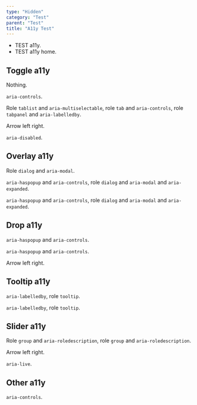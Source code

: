 ```yaml
---
type: "Hidden"
category: "Test"
parent: "Test"
title: "A11y Test"
---
```


- TEST a11y.
- TEST a11y home.

## Toggle a11y

Nothing.

<demo>
  <demoinline src="demos/components/toggle/usage-self">
  </demoinline>
</demo>

`aria-controls`.

<demo>
  <demoinline src="demos/components/toggle/usage-unique">
  </demoinline>
</demo>

Role `tablist` and `aria-multiselectable`, role `tab` and `aria-controls`, role `tabpanel` and `aria-labelledby`.

Arrow left right.

<demo>
  <demoinline src="demos/components/toggle/class">
  </demoinline>
</demo>

`aria-disabled`.

<demo>
  <demoinline src="demos/components/toggle/disabled">
  </demoinline>
</demo>

## Overlay a11y

Role `dialog` and `aria-modal`.

<demo>
  <div class="docs_demo_item" data-iframe="demos/components/overlay/usage-self">
  </div>
</demo>

`aria-haspopup` and `aria-controls`, role `dialog` and `aria-modal` and `aria-expanded`.

<demo>
  <demoinline src="demos/components/overlay/usage-unique">
  </demoinline>
</demo>

`aria-haspopup` and `aria-controls`, role `dialog` and `aria-modal` and `aria-expanded`.

<demo>
  <demoinline src="demos/components/overlay/usage-multiple">
  </demoinline>
</demo>

## Drop a11y

`aria-haspopup` and `aria-controls`.

<demo>
  <demoinline src="demos/components/drop/usage-unique">
  </demoinline>
</demo>

`aria-haspopup` and `aria-controls`.

Arrow left right.

<demo>
  <demoinline src="demos/components/drop/usage-multiple">
  </demoinline>
</demo>

## Tooltip a11y

`aria-labelledby`, role `tooltip`.

<demo>
  <demoinline src="demos/components/tooltip/usage-unique">
  </demoinline>
</demo>

`aria-labelledby`, role `tooltip`.

<demo>
  <demoinline src="demos/components/tooltip/usage-multiple">
  </demoinline>
</demo>

## Slider a11y

Role `group` and `aria-roledescription`, role `group` and `aria-roledescription`.

Arrow left right.

<demo>
  <demoinline src="demos/components/slider/usage-relative">
  </demoinline>
</demo>

`aria-live`.

<demo>
  <demoinline src="demos/components/slider/progress">
  </demoinline>
</demo>

## Other a11y

`aria-controls`.

<demo>
  <demoinline src="demos/components/groupnumber/usage">
  </demoinline>
</demo>
